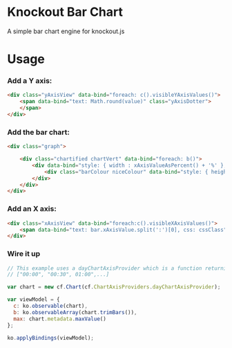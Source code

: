 Knockout Bar Chart
========

A simple bar chart engine for knockout.js

Usage
=======

### Add a Y axis:

``` html
<div class="yAxisView" data-bind="foreach: c().visibleYAxisValues()">
    <span data-bind="text: Math.round(value)" class="yAxisDotter">
    </span>
</div>
```

### Add the bar chart:

``` html
<div class="graph">

    <div class="chartified chartVert" data-bind="foreach: b()">
        <div data-bind="style: { width : xAxisValueAsPercent() + '%' }, attr: { 'data-value' : yAxisValue, class: isActive() ? 'bar activeBar' : 'bar' }">
            <div class="barColour niceColour" data-bind="style: { height: yAxisValueAsPercent().toString() + '%' }"></div>
        </div>
    </div>
</div>
```

### Add an X axis:

``` html
<div class="xAxisView" data-bind="foreach:c().visibleXAxisValues()">
    <span data-bind="text: bar.xAxisValue.split(':')[0], css: cssClass"></span>
</div>
```

### Wire it up

``` javascript
// This example uses a dayChartAxisProvider which is a function returning an array of hours 
// ["00:00", "00:30", 01:00",...]

var chart = new cf.Chart(cf.ChartAxisProviders.dayChartAxisProvider);

var viewModel = {
  c: ko.observable(chart),
  b: ko.observableArray(chart.trimBars()),
  max: chart.metadata.maxValue()
};

ko.applyBindings(viewModel);

```
